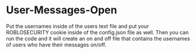 # User-Messages-Open

Put the usernames inside of the users text file and put your ROBLOSECURITY cookie inside of the config.json file as well. Then you can run the code and it will create an on and off file that contains the usernames of users who have their messages on/off.

